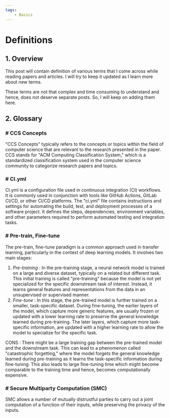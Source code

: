 ```yaml
---
tags:
    - Basics
---
```


# Definitions

## 1. Overview

This post will contain definition of various terms that I come across while reading papers and articles. I will try to keep it updated as I learn more about new terms.

These terms are not that complex and time consuming to understand and hence, does not deserve separate posts. So, I will keep on adding them here.

## 2. Glossary

### # CCS Concepts
"CCS Concepts" typically refers to the concepts or topics within the field of computer science that are relevant to the research presented in the paper. CCS stands for "ACM Computing Classification System," which is a standardized classification system used in the computer science community to categorize research papers and topics.

### # CI.yml
CI.yml is a configuration file used in continuous integration (CI) workflows. It is commonly used in conjunction with tools like GitHub Actions, GitLab CI/CD, or other CI/CD platforms. The "ci.yml" file contains instructions and settings for automating the build, test, and deployment processes of a software project. It defines the steps, dependencies, environment variables, and other parameters required to perform automated testing and integration tasks.

### # Pre-train, Fine-tune
The pre-train, fine-tune paradigm is a common approach used in transfer learning, particularly in the context of deep learning models. It involves two main stages:

1. _Pre-training_ : In the pre-training stage, a neural network model is trained on a large and diverse dataset, typically on a related but different task. This initial training is called "pre-training" because the model is not yet specialized for the specific downstream task of interest. Instead, it learns general features and representations from the data in an unsupervised or supervised manner.
2. _Fine-tune_ :  In this stage, the pre-trained model is further trained on a smaller, task-specific dataset. During fine-tuning, the earlier layers of the model, which capture more generic features, are usually frozen or updated with a lower learning rate to preserve the general knowledge learned during pre-training. The later layers, which capture more task-specific information, are updated with a higher learning rate to allow the model to specialize for the specific task.

CONS : There might be a large training gap between the pre-trained model and the downstream task. This can lead to a phenomenon called "catastrophic forgetting," where the model forgets the general knowledge learned during pre-training as it learns the task-specific information during fine-tuning. This also leads to large fine-tuning time which might become comparable to the training time and hence, becomes computationally expensive.

### # Secure Multiparty Computation (SMC)

SMC allows a number of mutually distrustful parties to carry out a joint computation of a function of their inputs, while preserving the privacy of the inputs.